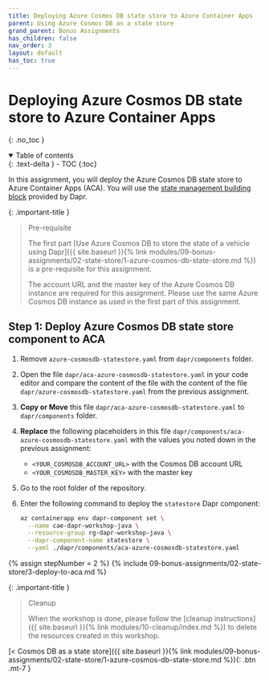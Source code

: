 ```yaml
---
title: Deploying Azure Cosmos DB state store to Azure Container Apps
parent: Using Azure Cosmos DB as a state store
grand_parent: Bonus Assignments
has_children: false
nav_order: 3
layout: default
has_toc: true
---
```


# Deploying Azure Cosmos DB state store to Azure Container Apps

{: .no_toc }

<details open markdown="block">
  <summary>
    Table of contents
  </summary>
  {: .text-delta }
- TOC
{:toc}
</details>

In this assignment, you will deploy the Azure Cosmos DB state store to Azure Container Apps (ACA). You will use the [state management building block](https://docs.dapr.io/developing-applications/building-blocks/state-management/state-management-overview/) provided by Dapr.

{: .important-title }
> Pre-requisite
>
> The first part [Use Azure Cosmos DB to store the state of a vehicle using Dapr]({{ site.baseurl }}{% link modules/09-bonus-assignments/02-state-store/1-azure-cosmos-db-state-store.md %}) is a pre-requisite for this assignment.
>
> The account URL and the master key of the Azure Cosmos DB instance are required for this assignment. Please use the same Azure Cosmos DB instance as used in the first part of this assignment.
> 

## Step 1: Deploy Azure Cosmos DB state store component to ACA

1. Remove `azure-cosmosdb-statestore.yaml` from `dapr/components` folder.

1. Open the file `dapr/aca-azure-cosmosdb-statestore.yaml` in your code editor and compare the content of the file with the content of the file `dapr/azure-cosmosdb-statestore.yaml` from the previous assignment.

1. **Copy or Move** this file `dapr/aca-azure-cosmosdb-statestore.yaml` to `dapr/components` folder.

1. **Replace** the following placeholders in this file `dapr/components/aca-azure-cosmosdb-statestore.yaml` with the values you noted down in the previous assignment:

    - `<YOUR_COSMOSDB_ACCOUNT_URL>` with the Cosmos DB account URL
    - `<YOUR_COSMOSDB_MASTER_KEY>` with the master key

1. Go to the root folder of the repository.

1. Enter the following command to deploy the `statestore` Dapr component:

    ```bash
    az containerapp env dapr-component set \
      --name cae-dapr-workshop-java \
      --resource-group rg-dapr-workshop-java \
      --dapr-component-name statestore \
      --yaml ./dapr/components/aca-azure-cosmosdb-statestore.yaml
    ```

<!-- ----------------------- BUILD, DEPLOY AND TEST ------------------------ -->

{% assign stepNumber = 2 %}
{% include 09-bonus-assignments/02-state-store/3-deploy-to-aca.md %}

<!-- ------------------------------- CLEANUP ------------------------------- -->

{: .important-title }
> Cleanup
>
> When the workshop is done, please follow the [cleanup instructions]({{ site.baseurl }}{% link modules/10-cleanup/index.md %}) to delete the resources created in this workshop.
> 

<!-- ----------------------------- NAVIGATION ------------------------------ -->

<span class="fs-3">
[< Cosmos DB as a state store]({{ site.baseurl }}{% link modules/09-bonus-assignments/02-state-store/1-azure-cosmos-db-state-store.md %}){: .btn .mt-7 }
</span>

